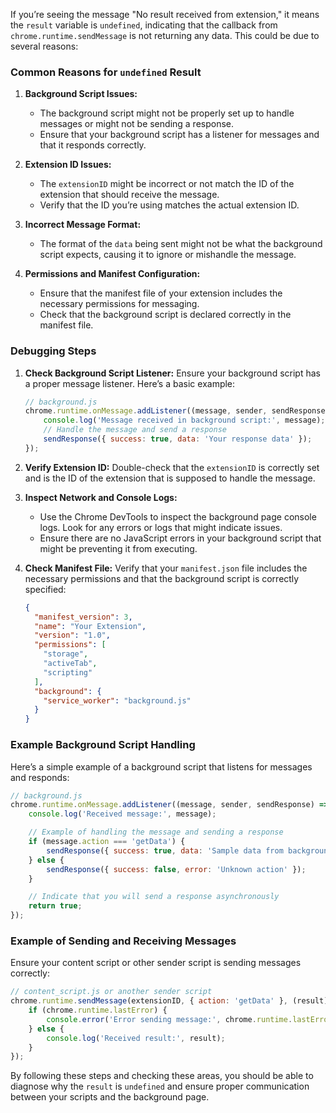 If you’re seeing the message "No result received from extension," it means the `result` variable is `undefined`, indicating that the callback from `chrome.runtime.sendMessage` is not returning any data. This could be due to several reasons:

### Common Reasons for `undefined` Result

1. **Background Script Issues:**
   - The background script might not be properly set up to handle messages or might not be sending a response.
   - Ensure that your background script has a listener for messages and that it responds correctly.

2. **Extension ID Issues:**
   - The `extensionID` might be incorrect or not match the ID of the extension that should receive the message.
   - Verify that the ID you’re using matches the actual extension ID.

3. **Incorrect Message Format:**
   - The format of the `data` being sent might not be what the background script expects, causing it to ignore or mishandle the message.

4. **Permissions and Manifest Configuration:**
   - Ensure that the manifest file of your extension includes the necessary permissions for messaging.
   - Check that the background script is declared correctly in the manifest file.

### Debugging Steps

1. **Check Background Script Listener:**
   Ensure your background script has a proper message listener. Here’s a basic example:

   ```javascript
   // background.js
   chrome.runtime.onMessage.addListener((message, sender, sendResponse) => {
       console.log('Message received in background script:', message);
       // Handle the message and send a response
       sendResponse({ success: true, data: 'Your response data' });
   });
   ```

2. **Verify Extension ID:**
   Double-check that the `extensionID` is correctly set and is the ID of the extension that is supposed to handle the message.

3. **Inspect Network and Console Logs:**
   - Use the Chrome DevTools to inspect the background page console logs. Look for any errors or logs that might indicate issues.
   - Ensure there are no JavaScript errors in your background script that might be preventing it from executing.

4. **Check Manifest File:**
   Verify that your `manifest.json` file includes the necessary permissions and that the background script is correctly specified:

   ```json
   {
     "manifest_version": 3,
     "name": "Your Extension",
     "version": "1.0",
     "permissions": [
       "storage",
       "activeTab",
       "scripting"
     ],
     "background": {
       "service_worker": "background.js"
     }
   }
   ```

### Example Background Script Handling

Here’s a simple example of a background script that listens for messages and responds:

```javascript
// background.js
chrome.runtime.onMessage.addListener((message, sender, sendResponse) => {
    console.log('Received message:', message);

    // Example of handling the message and sending a response
    if (message.action === 'getData') {
        sendResponse({ success: true, data: 'Sample data from background script' });
    } else {
        sendResponse({ success: false, error: 'Unknown action' });
    }

    // Indicate that you will send a response asynchronously
    return true;
});
```

### Example of Sending and Receiving Messages

Ensure your content script or other sender script is sending messages correctly:

```javascript
// content_script.js or another sender script
chrome.runtime.sendMessage(extensionID, { action: 'getData' }, (result) => {
    if (chrome.runtime.lastError) {
        console.error('Error sending message:', chrome.runtime.lastError);
    } else {
        console.log('Received result:', result);
    }
});
```

By following these steps and checking these areas, you should be able to diagnose why the `result` is `undefined` and ensure proper communication between your scripts and the background page.